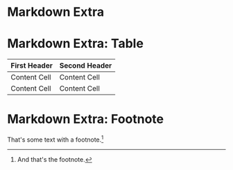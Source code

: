 <!SLIDE subsectionnonum>

# Markdown Extra

<!SLIDE>

# Markdown Extra: Table

First Header  | Second Header
------------- | -------------
Content Cell  | Content Cell
Content Cell  | Content Cell

<!SLIDE>

# Markdown Extra: Footnote

That's some text with a footnote.[^1]

[^1]: And that's the footnote.
